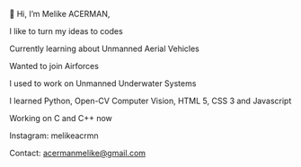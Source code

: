 👋 Hi, I’m Melike ACERMAN,

I like to turn my ideas to codes

Currently learning about Unmanned Aerial Vehicles

Wanted to join Airforces

I used to work on Unmanned Underwater Systems

I learned Python, Open-CV Computer Vision, HTML 5, CSS 3 and Javascript

Working on C and C++ now

Instagram: melikeacrmn

Contact: acermanmelike@gmail.com
